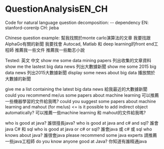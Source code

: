 # QuestionAnalysisEN_CH

Code for natural language question decomposition:
-- dependency
EN: stanford-corenlp
CH: jieba

Chinese question example: 
幫我找關於monte carlo演算法的文章
我要找跟AlphaGo有關的新聞
我要找會 Autocad, Matlab 和 deep learning的front end工程師
推薦我一些文件
推薦我一些勵志小說

Tested: 
英文 中文
show me some data mining papers 列出收集的文章資料
show me the lastest big data news 列出大數據新聞
show me some 2015 big data news 列出2015大數據新聞
display some news about big data 播放關於大數據的新聞

give me a list containing the latest big data news 給我最近的大數據新聞
could you recommend me/us some papers about machine learning 可以推薦一些機器學習的文件給我嗎?
could you suggest some papers about machine learning and mahout (for me/us) <= is it possible to add indirect object automatically? 可以推薦一些machine learning 和 mahout的文件給我嗎?

who is good at java? 誰很擅長java?
who is good at java and c# and sql? 誰會java C# 和 sql
who is good at java or c# or sql? 誰會java 或 c# 或 sql
who knows about java? 誰很會java
please recommend some java experts 請推薦一些java工程師
do you know anyone good at Java? 你知道有誰精通java
